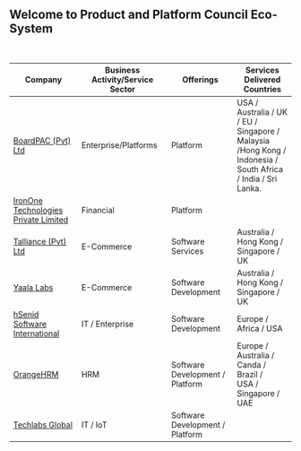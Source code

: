 <link rel="stylesheet" href="https://use.fontawesome.com/releases/v5.11.2/css/all.css">
<!-- Google Fonts Roboto -->
<link rel="stylesheet" href="https://fonts.googleapis.com/css?family=Roboto:300,400,500,700&display=swap">

<link rel="stylesheet" href="https://cdnjs.cloudflare.com/ajax/libs/twitter-bootstrap/4.3.1/css/bootstrap.min.css">
<link rel="stylesheet" href="https://cdnjs.cloudflare.com/ajax/libs/mdbootstrap/4.7.4/css/mdb.min.css">
<link rel="stylesheet" type="text/css" href="https://mdbootstrap.com/wp-content/themes/mdbootstrap4/css/mdb-plugins-gathered.min.css">

## Welcome to Product and Platform Council Eco-System

<p>&nbsp;</p>
<table id="data-table" class="table table-striped table-bordered hover" style="width:100%; font-size: 14px">
    <thead>
        <tr>
            <th>Company</th>
            <th>Business Activity/Service Sector</th>
            <th>Offerings</th>
            <th>Services Delivered Countries</th>
        </tr>
    </thead>
    <tbody id="tbodyData">
        <tr>
            <td><a href="https://www.boardpac.co" TARGET="_blank">BoardPAC (Pvt) Ltd</a></td>
            <td>Enterprise/Platforms</td>
            <td>Platform</td>
            <td>USA / Australia / UK / EU / Singapore /<br />Malaysia /Hong Kong / Indonesia /<br />South Africa / India / Sri Lanka.</td>
        </tr>
        <tr>
            <td><a href="https://www.irononetech.com/" TARGET="_blank">IronOne Technologies Private Limited</a></td>
            <td>Financial</td>
            <td>Platform</td>
            <td>&nbsp;</td>
        </tr>
        <tr>
            <td><a href="http://www.talliance.com" TARGET="_blank">Talliance (Pvt) Ltd</a></td>
            <td>E-Commerce</td>
            <td>Software Services</td>
            <td>Australia / Hong Kong / Singapore / UK</td>
        </tr>
        <tr>
            <td><a href="https://www.yaalalabs.com/" TARGET="_blank">Yaala Labs</a></td>
            <td>E-Commerce</td>
            <td>Software Development</td>
            <td>Australia / Hong Kong / Singapore / UK</td>
        </tr>
        <tr>
            <td><a href="http://www.hsenidbiz.com" TARGET="_blank">hSenid Software International</a></td>
            <td>IT / Enterprise</td>
            <td>Software Development</td>
            <td>Europe / Africa / USA</td>
        </tr>
        <tr>
            <td><a href="https://www.orangehrm.com/" TARGET="_blank">OrangeHRM</a></td>
            <td>HRM</td>
            <td>Software Development / Platform</td>
            <td>Europe / Australia / Canda / Brazil /<br />USA / Singapore / UAE</td>
        </tr>
        <tr>
            <td><a href="http://www.techlabs.tech" TARGET="_blank">Techlabs Global</a></td>
            <td>IT / IoT</td>
            <td>Software Development / Platform</td>
            <td>&nbsp;</td>
        </tr>
    </tbody>
</table>

<script type="text/javascript" src="https://cdnjs.cloudflare.com/ajax/libs/jquery/3.3.1/jquery.min.js"></script>
<script type="text/javascript" src="https://cdnjs.cloudflare.com/ajax/libs/popper.js/1.14.4/umd/popper.min.js"></script>
<script type="text/javascript" src="https://cdnjs.cloudflare.com/ajax/libs/twitter-bootstrap/4.3.1/js/bootstrap.min.js"></script>
<script type="text/javascript" src="https://cdnjs.cloudflare.com/ajax/libs/mdbootstrap/4.7.4/js/mdb.min.js"></script>
<script type="text/javascript" src="https://mdbootstrap.com/wp-content/themes/mdbootstrap4/js/plugins/mdb-plugins-gathered.min.js"></script>
<!-- Your custom scripts -->
<script type="text/javascript" src="assets/js/script.js"></script>


